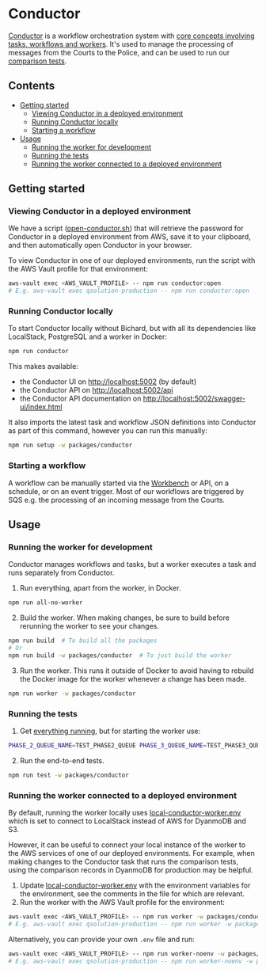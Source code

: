 # Conductor<!-- omit from toc -->

[Conductor](https://github.com/conductor-oss/conductor) is a workflow orchestration system
with [core concepts involving tasks, workflows and workers](https://orkes.io/content/core-concepts).
It's used to manage the processing of messages from the Courts to the Police, and can be used to run our
[comparison tests](../../README.md#comparing-new-and-old-bichard).

## Contents<!-- omit from toc -->

- [Getting started](#getting-started)
  - [Viewing Conductor in a deployed environment](#viewing-conductor-in-a-deployed-environment)
  - [Running Conductor locally](#running-conductor-locally)
  - [Starting a workflow](#starting-a-workflow)
- [Usage](#usage)
  - [Running the worker for development](#running-the-worker-for-development)
  - [Running the tests](#running-the-tests)
  - [Running the worker connected to a deployed environment](#running-the-worker-connected-to-a-deployed-environment)

## Getting started

### Viewing Conductor in a deployed environment

We have a script ([open-conductor.sh](./scripts/open-conductor.sh)) that will retrieve the password for Conductor in a
deployed environment from AWS, save it to your clipboard, and then automatically open Conductor in your browser.

To view Conductor in one of our deployed environments, run the script with the AWS Vault profile for that environment:

```bash
aws-vault exec <AWS_VAULT_PROFILE> -- npm run conductor:open
# E.g. aws-vault exec qsolution-production -- npm run conductor:open
```

### Running Conductor locally

To start Conductor locally without Bichard, but with all its dependencies like LocalStack, PostgreSQL and a worker in
Docker:

```bash
npm run conductor
```

This makes available:

- the Conductor UI on [http://localhost:5002](http://localhost:5002) (by default)
- the Conductor API on [http://localhost:5002/api](http://localhost:5002/api)
- the Conductor API documentation
  on [http://localhost:5002/swagger-ui/index.html](http://localhost:5002/swagger-ui/index.html)

It also imports the latest task and workflow JSON definitions into Conductor as part of this command, however you can
run this manually:

```bash
npm run setup -w packages/conductor
```

### Starting a workflow

A workflow can be manually started via the [Workbench](http://localhost:5002/workbench) or API, on a schedule, or on
an event trigger. Most of our workflows are triggered by SQS e.g. the processing of an incoming message from the Courts.

## Usage

### Running the worker for development

Conductor manages workflows and tasks, but a worker executes a task and runs separately from Conductor.

1. Run everything, apart from the worker, in Docker.

```bash
npm run all-no-worker
```

2. Build the worker. When making changes, be sure to build before rerunning the worker to see your changes.

```bash
npm run build  # To build all the packages
# Or
npm run build -w packages/conductor  # To just build the worker
```

3. Run the worker. This runs it outside of Docker to avoid having to rebuild the Docker image for the worker whenever a
   change has been made.

```bash
npm run worker -w packages/conductor
```

### Running the tests

1. Get [everything running](#running-the-worker-for-development), but for starting the worker use:

```bash
PHASE_2_QUEUE_NAME=TEST_PHASE2_QUEUE PHASE_3_QUEUE_NAME=TEST_PHASE3_QUEUE npm run worker -w packages/conductor
```

2. Run the end-to-end tests.

```bash
npm run test -w packages/conductor
```

### Running the worker connected to a deployed environment

By default, running the worker locally uses [local-conductor-worker.env](../../environment/local-conductor-worker.env)
which is set to connect to LocalStack instead of AWS for DyanmoDB and S3.

However, it can be useful to connect your local instance of the worker to the AWS services of one of our deployed
environments. For example, when making changes to the Conductor task that runs the comparison tests, using the
comparison records in DyanmoDB for production may be helpful.

1. Update [local-conductor-worker.env](../../environment/local-conductor-worker.env) with the environment variables for
   the environment, see the comments in the file for which are relevant.
2. Run the worker with the AWS Vault profile for the environment:

```bash
aws-vault exec <AWS_VAULT_PROFILE> -- npm run worker -w packages/conductor
# E.g. aws-vault exec qsolution-production -- npm run worker -w packages/conductor
```

Alternatively, you can provide your own `.env` file and run:

```bash
aws-vault exec <AWS_VAULT_PROFILE> -- npm run worker-noenv -w packages/conductor
# E.g. aws-vault exec qsolution-production -- npm run worker-noenv -w packages/conductor
```
